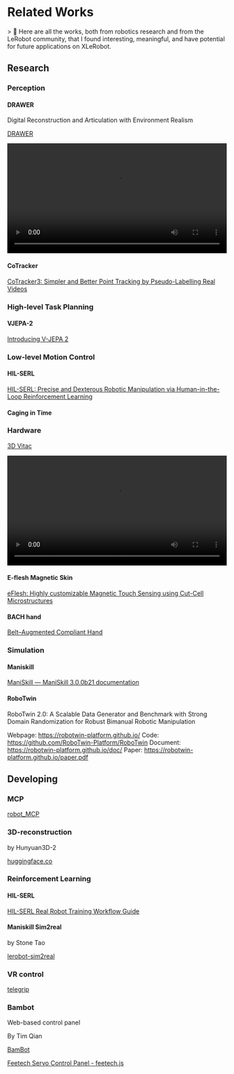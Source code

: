 # Related Works

<aside>
> 🤗 Here are all the works, both from robotics research and from the LeRobot community, that I found interesting, meaningful, and have potential for future applications on XLeRobot.

</aside>

## Research

### Perception

#### **DRAWER**

Digital Reconstruction and Articulation with Environment Realism

[DRAWER](https://xiahongchi.github.io/DRAWER/)

<video width="100%" controls>
  <source src="attachment:55595b63-bad8-4deb-bf40-1d8aab5d1fb1:407d47f98b507e202e74ed2d0dbd6fed.mp4" type="video/mp4">
  Your browser does not support the video tag.
</video>

#### CoTracker

[CoTracker3: Simpler and Better Point Tracking by Pseudo-Labelling Real Videos](https://cotracker3.github.io/)

### High-level Task Planning

#### VJEPA-2

[Introducing V-JEPA 2](https://ai.meta.com/vjepa/)

### Low-level Motion Control

#### HIL-SERL

[HIL-SERL: Precise and Dexterous Robotic Manipulation via Human-in-the-Loop Reinforcement Learning](https://hil-serl.github.io/)

#### Caging in Time

### Hardware

[3D Vitac](https://binghao-huang.github.io/3D-ViTac/)

<video width="100%" controls>
  <source src="https://github.com/user-attachments/assets/ee3e59a8-8727-4cc8-bbd7-a70d0c249146" type="video/mp4">
  Your browser does not support the video tag.
</video>



#### E-flesh Magnetic Skin

[eFlesh: Highly customizable Magnetic Touch Sensing using Cut-Cell Microstructures](https://e-flesh.com)

#### BACH hand

[Belt–Augmented Compliant Hand](https://yuanshenli.com/bach.html)

### Simulation

#### Maniskill

[ManiSkill — ManiSkill 3.0.0b21 documentation](https://maniskill.readthedocs.io/en/latest/)

#### RoboTwin

RoboTwin 2.0: A Scalable Data Generator and Benchmark with Strong Domain Randomization for Robust Bimanual Robotic Manipulation

Webpage: https://robotwin-platform.github.io/
Code: https://github.com/RoboTwin-Platform/RoboTwin
Document: https://robotwin-platform.github.io/doc/
Paper: https://robotwin-platform.github.io/paper.pdf

## Developing

### MCP

[robot_MCP](https://github.com/IliaLarchenko/robot_MCP)

### 3D-reconstruction

by Hunyuan3D-2

[huggingface.co](https://huggingface.co/spaces/tencent/Hunyuan3D-2)

### Reinforcement Learning

#### HIL-SERL

[HIL-SERL Real Robot Training Workflow Guide](https://huggingface.co/docs/lerobot/hilserl)

#### Maniskill Sim2real
by Stone Tao

[lerobot-sim2real](https://github.com/StoneT2000/lerobot-sim2real)

### VR control

[telegrip](https://github.com/DipFlip/telegrip)

### Bambot

Web-based control panel 

By Tim Qian

[BamBot](https://bambot.org/)

[Feetech Servo Control Panel - feetech.js](http://bambot.org/feetech.js)
